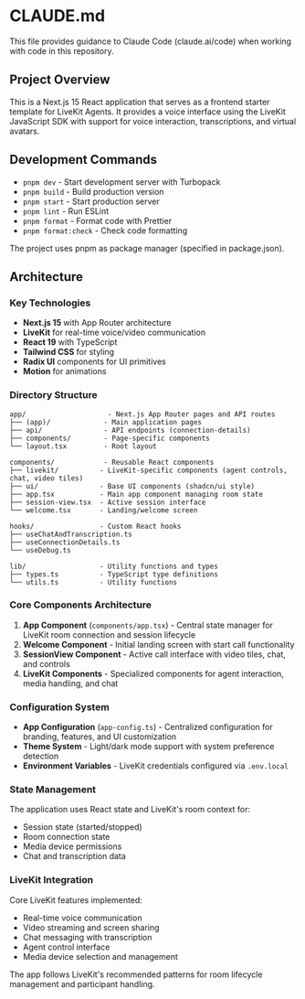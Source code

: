 # CLAUDE.md

This file provides guidance to Claude Code (claude.ai/code) when working with code in this repository.

## Project Overview

This is a Next.js 15 React application that serves as a frontend starter template for LiveKit Agents. It provides a voice interface using the LiveKit JavaScript SDK with support for voice interaction, transcriptions, and virtual avatars.

## Development Commands

- `pnpm dev` - Start development server with Turbopack
- `pnpm build` - Build production version
- `pnpm start` - Start production server
- `pnpm lint` - Run ESLint
- `pnpm format` - Format code with Prettier
- `pnpm format:check` - Check code formatting

The project uses pnpm as package manager (specified in package.json).

## Architecture

### Key Technologies
- **Next.js 15** with App Router architecture
- **LiveKit** for real-time voice/video communication
- **React 19** with TypeScript
- **Tailwind CSS** for styling
- **Radix UI** components for UI primitives
- **Motion** for animations

### Directory Structure

```
app/                    - Next.js App Router pages and API routes
├── (app)/             - Main application pages 
├── api/               - API endpoints (connection-details)
├── components/        - Page-specific components
└── layout.tsx         - Root layout

components/            - Reusable React components
├── livekit/          - LiveKit-specific components (agent controls, chat, video tiles)
├── ui/               - Base UI components (shadcn/ui style)
├── app.tsx           - Main app component managing room state
├── session-view.tsx  - Active session interface
└── welcome.tsx       - Landing/welcome screen

hooks/                - Custom React hooks
├── useChatAndTranscription.ts
├── useConnectionDetails.ts
└── useDebug.ts

lib/                  - Utility functions and types
├── types.ts          - TypeScript type definitions
└── utils.ts          - Utility functions
```

### Core Components Architecture

1. **App Component** (`components/app.tsx`) - Central state manager for LiveKit room connection and session lifecycle
2. **Welcome Component** - Initial landing screen with start call functionality  
3. **SessionView Component** - Active call interface with video tiles, chat, and controls
4. **LiveKit Components** - Specialized components for agent interaction, media handling, and chat

### Configuration System

- **App Configuration** (`app-config.ts`) - Centralized configuration for branding, features, and UI customization
- **Theme System** - Light/dark mode support with system preference detection
- **Environment Variables** - LiveKit credentials configured via `.env.local`

### State Management

The application uses React state and LiveKit's room context for:
- Session state (started/stopped)
- Room connection state
- Media device permissions
- Chat and transcription data

### LiveKit Integration

Core LiveKit features implemented:
- Real-time voice communication
- Video streaming and screen sharing
- Chat messaging with transcription
- Agent control interface
- Media device selection and management

The app follows LiveKit's recommended patterns for room lifecycle management and participant handling.